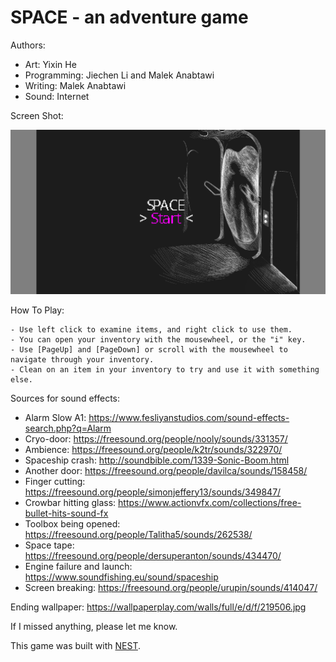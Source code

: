 # SPACE - an adventure game

Authors: 

- Art: Yixin He 
- Programming: Jiechen Li and Malek Anabtawi 
- Writing: Malek Anabtawi 
- Sound: Internet 

Screen Shot:

![Screen Shot](screenshot.png)

How To Play:

	- Use left click to examine items, and right click to use them. 
	- You can open your inventory with the mousewheel, or the "i" key. 
	- Use [PageUp] and [PageDown] or scroll with the mousewheel to navigate through your inventory. 
	- Clean on an item in your inventory to try and use it with something else.

Sources for sound effects:

- Alarm Slow A1: https://www.fesliyanstudios.com/sound-effects-search.php?q=Alarm 
- Cryo-door: https://freesound.org/people/nooly/sounds/331357/
- Ambience: https://freesound.org/people/k2tr/sounds/322970/
- Spaceship crash: http://soundbible.com/1339-Sonic-Boom.html
- Another door: https://freesound.org/people/davilca/sounds/158458/
- Finger cutting: https://freesound.org/people/simonjeffery13/sounds/349847/
- Crowbar hitting glass: https://www.actionvfx.com/collections/free-bullet-hits-sound-fx
- Toolbox being opened: https://freesound.org/people/Talitha5/sounds/262538/
- Space tape: https://freesound.org/people/dersuperanton/sounds/434470/
- Engine failure and launch: https://www.soundfishing.eu/sound/spaceship
- Screen breaking: https://freesound.org/people/urupin/sounds/414047/

Ending wallpaper: https://wallpaperplay.com/walls/full/e/d/f/219506.jpg

If I missed anything, please let me know. 

This game was built with [NEST](NEST.md).

